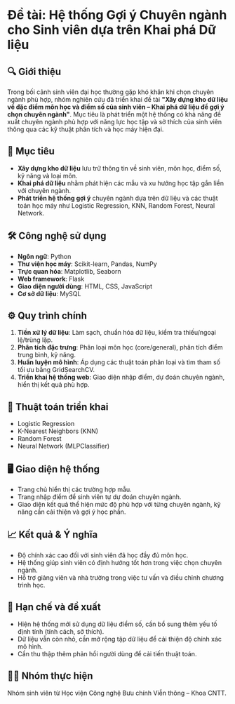 # Đề tài: Hệ thống Gợi ý Chuyên ngành cho Sinh viên dựa trên Khai phá Dữ liệu

## 🔍 Giới thiệu

Trong bối cảnh sinh viên đại học thường gặp khó khăn khi chọn chuyên ngành phù hợp, nhóm nghiên cứu đã triển khai đề tài **"Xây dựng kho dữ liệu về đặc điểm môn học và điểm số của sinh viên – Khai phá dữ liệu để gợi ý chọn chuyên ngành"**. Mục tiêu là phát triển một hệ thống có khả năng đề xuất chuyên ngành phù hợp với năng lực học tập và sở thích của sinh viên thông qua các kỹ thuật phân tích và học máy hiện đại.

## 🎯 Mục tiêu

- **Xây dựng kho dữ liệu** lưu trữ thông tin về sinh viên, môn học, điểm số, kỹ năng và loại môn.
- **Khai phá dữ liệu** nhằm phát hiện các mẫu và xu hướng học tập gắn liền với chuyên ngành.
- **Phát triển hệ thống gợi ý** chuyên ngành dựa trên dữ liệu và các thuật toán học máy như Logistic Regression, KNN, Random Forest, Neural Network.

## 🛠 Công nghệ sử dụng

- **Ngôn ngữ**: Python
- **Thư viện học máy**: Scikit-learn, Pandas, NumPy
- **Trực quan hóa**: Matplotlib, Seaborn
- **Web framework**: Flask
- **Giao diện người dùng**: HTML, CSS, JavaScript
- **Cơ sở dữ liệu**: MySQL

## ⚙️ Quy trình chính

1. **Tiền xử lý dữ liệu**: Làm sạch, chuẩn hóa dữ liệu, kiểm tra thiếu/ngoại lệ/trùng lặp.
2. **Phân tích đặc trưng**: Phân loại môn học (core/general), phân tích điểm trung bình, kỹ năng.
3. **Huấn luyện mô hình**: Áp dụng các thuật toán phân loại và tìm tham số tối ưu bằng GridSearchCV.
4. **Triển khai hệ thống web**: Giao diện nhập điểm, dự đoán chuyên ngành, hiển thị kết quả phù hợp.

## 🧠 Thuật toán triển khai

- Logistic Regression
- K-Nearest Neighbors (KNN)
- Random Forest
- Neural Network (MLPClassifier)

## 🖥 Giao diện hệ thống

- Trang chủ hiển thị các trường hợp mẫu.
- Trang nhập điểm để sinh viên tự dự đoán chuyên ngành.
- Giao diện kết quả thể hiện mức độ phù hợp với từng chuyên ngành, kỹ năng cần cải thiện và gợi ý học phần.

## 📈 Kết quả & Ý nghĩa

- Độ chính xác cao đối với sinh viên đã học đầy đủ môn học.
- Hệ thống giúp sinh viên có định hướng tốt hơn trong việc chọn chuyên ngành.
- Hỗ trợ giảng viên và nhà trường trong việc tư vấn và điều chỉnh chương trình học.

## 🚧 Hạn chế và đề xuất

- Hiện hệ thống mới sử dụng dữ liệu điểm số, cần bổ sung thêm yếu tố định tính (tính cách, sở thích).
- Dữ liệu vẫn còn nhỏ, cần mở rộng tập dữ liệu để cải thiện độ chính xác mô hình.
- Cần thu thập thêm phản hồi người dùng để cải tiến thuật toán.

## 👨‍💻 Nhóm thực hiện

Nhóm sinh viên từ Học viện Công nghệ Bưu chính Viễn thông – Khoa CNTT.
